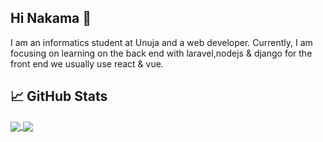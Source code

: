
## Hi Nakama 👋
I am an informatics student at Unuja and a web developer. Currently, I am focusing on learning on the back end with laravel,nodejs & django for the front end we usually use react & vue.


## &#x1f4c8; GitHub Stats
<a href="https://github.com/hafet17">
  <img align="center" src="https://github-readme-stats.vercel.app/api?username=hafet17&theme=algolia&show_icons=true&count_private=true" />
</a>
<a href="https://github.com/hafet17">
  <img align="center" src="https://github-readme-stats.vercel.app/api/top-langs/?username=hafet17&theme=algolia&show_icons=true&layout=compact&langs_count=8" />
</a>

